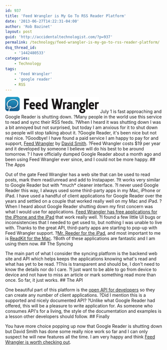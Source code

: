 ```yaml
---
id: 937
title: 'Feed Wrangler is My Go To RSS Reader Platform'
date: '2013-06-27T14:22:31-04:00'
author: 'Rob Bazinet'
layout: post
guid: 'http://accidentaltechnologist.com/?p=937'
permalink: /technology/feed-wrangler-is-my-go-to-rss-reader-platform/
dsq_thread_id:
    - '1442480533'
categories:
    - Technology
tags:
    - 'Feed Wrangler'
    - 'google reader'
    - RSS
---
```


![Colorbanner 2x](/assets/img/2013/06/colorbanner@2x.png "colorbanner@2x.png") July 1 is fast approaching and Google Reader is shutting down. ?Many people in the world use this service to read and sync their RSS feeds. ?When I heard it was shutting down I was a bit annoyed but not surprised, but today I am anxious for it to shut down so people will stop talking about it. ?Google Reader, it's been nice but not real nice. ?Goodbye! I have found a paid service I am happy to pay for and support, [Feed Wrangler](http://feedwrangler.net/welcome.html) by [David Smith](http://david-smith.org/). ?Feed Wrangler costs $19 per year and it developed by someone I believe will do his best to be around tomorrow. ? I have officially dumped Google Reader about a month ago and been using Feed Wrangler ever since, and I could not be more happy. ## The Apps

 Out of the gate Feed Wrangler has a web site that can be used to read posts, mark them read/unread and add to Instapaper. ?It works very similar to Google Reader but with \*much\* cleaner interface. ?I never used Google Reader this way, I always used some third-party apps in my Mac, iPhone or iPad. I have used a handful of client applications for Google Reader over the years and settled on a couple that worked really well on my Mac and iPad. ?When I heard about Google Reader shutting down my first concern was what I would use for applications. [Feed Wrangler has free applications for the iPhone and the iPad](https://itunes.apple.com/us/app/feed-wrangler/id634486174?ls=1&mt=8&partnerId=30&siteID=IzE7m699rYo) that work really well. ?I found a few little UI bugs or inconsistencies that I needed to get used to, but nothing I was unable to live with. Thanks to the great API, third-party apps are starting to pop-up with Feed Wrangler support. ?[Mr. Reeder for the iPad](https://itunes.apple.com/us/app/mr.-reader/id412874834?mt=8&partnerId=30&siteID=IzE7m699rYo), and most important to me is [ReadKit for the Mac](https://itunes.apple.com/us/app/readkit/id588726889?mt=12&partnerId=30&siteID=IzE7m699rYo). ?Both of these applications are fantastic and I am using them now. ## The Syncing

 The main part of what I consider the syncing platform is the backend web site and API which helps keeps the applications knowing what's read and what has yet to be read. ?This is transparent and should be, I don't need to know the details nor do I care. ?I just want to be able to go from device to device and not have to miss an article or mark something read more than once. So far, it just works. ## The API

 One beautiful part of this platform is the [open API for developers](https://feedwrangler.net/developers) so they can create any number of client applications. ?Did I mention this is a supported and nicely documented API? ?Unlike what Google Reader had offered, this will be a pleasure to write application for. As someone who consumes API's for a living, the style of the documentation and examples is a lesson other developers should follow. ## Finally

 You have more choice popping up now that Google Reader is shutting down but David Smith has done some really nice work so far and I can only suspect he will new features all the time. I am very happy and think [Feed Wrangler is worth checking out](http://feedwrangler.net/welcome.html).
